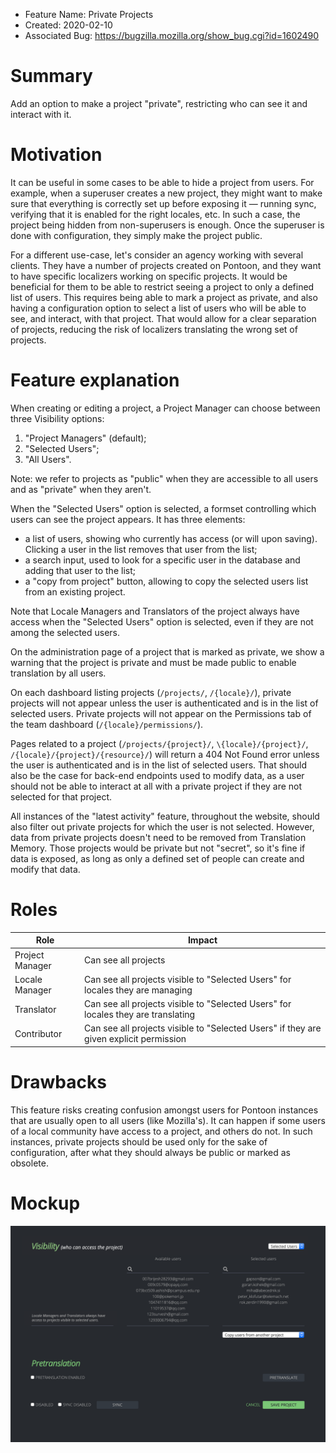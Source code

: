 - Feature Name: Private Projects
- Created: 2020-02-10
- Associated Bug: https://bugzilla.mozilla.org/show_bug.cgi?id=1602490

# Summary

Add an option to make a project "private", restricting who can see it and interact with it.

# Motivation

It can be useful in some cases to be able to hide a project from users. For example, when a superuser creates a new project, they might want to make sure that everything is correctly set up before exposing it — running sync, verifying that it is enabled for the right locales, etc. In such a case, the project being hidden from non-superusers is enough. Once the superuser is done with configuration, they simply make the project public.

For a different use-case, let's consider an agency working with several clients. They have a number of projects created on Pontoon, and they want to have specific localizers working on specific projects. It would be beneficial for them to be able to restrict seeing a project to only a defined list of users. This requires being able to mark a project as private, and also having a configuration option to select a list of users who will be able to see, and interact, with that project. That would allow for a clear separation of projects, reducing the risk of localizers translating the wrong set of projects.

# Feature explanation

When creating or editing a project, a Project Manager can choose between three Visibility options:

1. "Project Managers" (default);
1. "Selected Users";
1. "All Users".

Note: we refer to projects as "public" when they are accessible to all users and as "private" when they aren't.

When the "Selected Users" option is selected, a formset controlling which users can see the project appears. It has three elements:

- a list of users, showing who currently has access (or will upon saving). Clicking a user in the list removes that user from the list;
- a search input, used to look for a specific user in the database and adding that user to the list;
- a "copy from project" button, allowing to copy the selected users list from an existing project.

Note that Locale Managers and Translators of the project always have access when the "Selected Users" option is selected, even if they are not among the selected users.

On the administration page of a project that is marked as private, we show a warning that the project is private and must be made public to enable translation by all users.

On each dashboard listing projects (`/projects/`, `/{locale}/`), private projects will not appear unless the user is authenticated and is in the list of selected users. Private projects will not appear on the Permissions tab of the team dashboard (`/{locale}/permissions/`).

Pages related to a project (`/projects/{project}/`, `\{locale}/{project}/`, `/{locale}/{project}/{resource}/`) will return a 404 Not Found error unless the user is authenticated and is in the list of selected users. That should also be the case for back-end endpoints used to modify data, as a user should not be able to interact at all with a private project if they are not selected for that project.

All instances of the "latest activity" feature, throughout the website, should also filter out private projects for which the user is not selected. However, data from private projects doesn't need to be removed from Translation Memory. Those projects would be private but not "secret", so it's fine if data is exposed, as long as only a defined set of people can create and modify that data.

# Roles

| Role | Impact |
| -- | -- |
| Project Manager | Can see all projects |
| Locale Manager | Can see all projects visible to "Selected Users" for locales they are managing |
| Translator | Can see all projects visible to "Selected Users" for locales they are translating |
| Contributor | Can see all projects visible to "Selected Users" if they are given explicit permission |

# Drawbacks

This feature risks creating confusion amongst users for Pontoon instances that are usually open to all users (like Mozilla's). It can happen if some users of a local community have access to a project, and others do not. In such instances, private projects should be used only for the sake of configuration, after what they should always be public or marked as obsolete.

# Mockup

![](0100/mockup.png)
